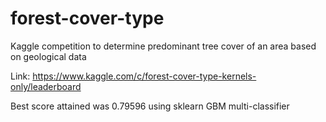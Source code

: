 # forest-cover-type
Kaggle competition to determine predominant tree cover of an area based on geological data

Link: https://www.kaggle.com/c/forest-cover-type-kernels-only/leaderboard

Best score attained was 0.79596 using sklearn GBM multi-classifier
